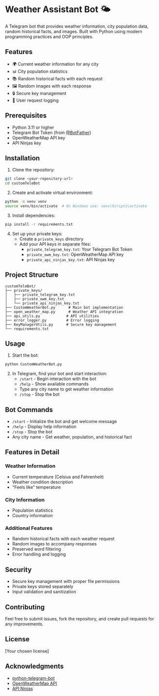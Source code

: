 # Weather Assistant Bot 🌤️

A Telegram bot that provides weather information, city population data, random historical facts, and images. Built with Python using modern programming practices and OOP principles.

## Features

- 🌍 Current weather information for any city
- 📊 City population statistics
- 📚 Random historical facts with each request
- 🖼️ Random images with each response
- 🔒 Secure key management
- 📝 User request logging

## Prerequisites

- Python 3.11 or higher
- Telegram Bot Token (from [@BotFather](https://t.me/botfather))
- OpenWeatherMap API key
- API Ninjas key

## Installation

1. Clone the repository:
```bash
git clone <your-repository-url>
cd customTeleBot
```

2. Create and activate virtual environment:
```bash
python -m venv venv
source venv/bin/activate  # On Windows use: venv\Scripts\activate
```

3. Install dependencies:
```bash
pip install -r requirements.txt
```

4. Set up your private keys:
   - Create a `private_keys` directory
   - Add your API keys in separate files:
     - `private_telegram_key.txt`: Your Telegram Bot Token
     - `private_owm_key.txt`: OpenWeatherMap API key
     - `private_api_ninjas_key.txt`: API Ninjas key

## Project Structure

```
customTeleBot/
├── private_keys/
│   ├── private_telegram_key.txt
│   ├── private_owm_key.txt
│   └── private_api_ninjas_key.txt
├── CustomWeatherBot.py      # Main bot implementation
├── open_weather_map.py      # Weather API integration
├── api_utils.py            # API utilities
├── error_logger.py         # Error logging
├── KeyManagerUtils.py      # Secure key management
└── requirements.txt
```

## Usage

1. Start the bot:
```bash
python CustomWeatherBot.py
```

2. In Telegram, find your bot and start interaction:
   - `/start` - Begin interaction with the bot
   - `/help` - Show available commands
   - Type any city name to get weather information
   - `/stop` - Stop the bot

## Bot Commands

- `/start` - Initialize the bot and get welcome message
- `/help` - Display help information
- `/stop` - Stop the bot
- Any city name - Get weather, population, and historical fact

## Features in Detail

### Weather Information
- Current temperature (Celsius and Fahrenheit)
- Weather condition description
- "Feels like" temperature

### City Information
- Population statistics
- Country information

### Additional Features
- Random historical facts with each weather request
- Random images to accompany responses
- Preserved word filtering
- Error handling and logging

## Security

- Secure key management with proper file permissions
- Private keys stored separately
- Input validation and sanitization

## Contributing

Feel free to submit issues, fork the repository, and create pull requests for any improvements.

## License

[Your chosen license]

## Acknowledgments

- [python-telegram-bot](https://github.com/python-telegram-bot/python-telegram-bot)
- [OpenWeatherMap API](https://openweathermap.org/api)
- [API Ninjas](https://api-ninjas.com/)